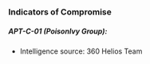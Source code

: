 
### Indicators of Compromise

##### APT-C-01 (PoisonIvy Group):

* Intelligence source: 360 Helios Team